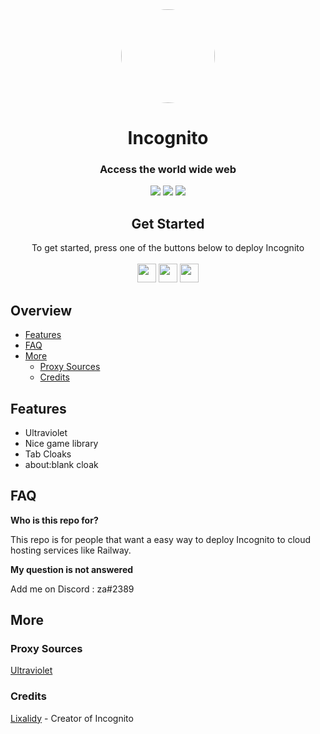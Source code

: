 
<div align="center">
         
<img style="border-radius:50%" height="150px" src="https://raw.githubusercontent.com/Lixalidy/Incognito/main/static/index.svg">

<h1>Incognito</h1>

<h3>Access the world wide web</h3>
 
<a href="" alt="Made with NodeJS"><img src="https://img.shields.io/badge/Made%20with-Node.JS-6DA55F?style=for-the-badge&logo=node.js&logoColor=white"></a> 
<a href="https://github.com/Lixalidy/Incognito/issues/" alt="GitHub issues"><img src="https://img.shields.io/github/issues/Lixalidy/Incognito?style=for-the-badge"></a>
<a href="https://github.com/Lixalidy/Incognito/graphs/contributors/" alt=""><img src="https://img.shields.io/github/contributors/Lixalidy/Incognito?style=for-the-badge"></a>

</div>

<div align="center">
         <h2>Get Started</h2>
         <a>To get started, press one of the buttons below to deploy Incognito</a>
         <br>
         <br>
<a href="https://heroku.com/deploy?template=https://github.com/Lixalidy/Incognito"><img height="30px" src="https://img.shields.io/badge/heroku-%23430098.svg?style=for-the-badge&logo=heroku&logoColor=white"><img></a>
<a href="https://github.com/Lixalidy/Incognito/wiki/About-Replit..."><img height="30px" src="https://raw.githubusercontent.com/Lixalidy/Incognito/main/deploy/replit.svg"><img></a>
<a href="https://railway.app/new/template?template=https://github.com/Lixalidy/Incognito"><img height="30px" src="https://img.shields.io/badge/Railway-%234f0599.svg?style=for-the-badge&logo=railway&logoColor=white"><img></a>
</div>

## Overview

- [Features](#features)
- [FAQ](#faq)
- [More](#more)
  - [Proxy Sources](#proxy-sources)
  - [Credits](#credits)


## Features

- Ultraviolet
- Nice game library
- Tab Cloaks
- about:blank cloak

## FAQ

**Who is this repo for?**

This repo is for people that want a easy way to deploy Incognito to cloud hosting services like Railway.

**My question is not answered**

Add me on Discord : za#2389

## More

### Proxy Sources

[Ultraviolet](https://github.com/titaniumnetwork-dev/Ultraviolet)

### Credits

[Lixalidy](https://github.com/Lixalidy) - Creator of Incognito

